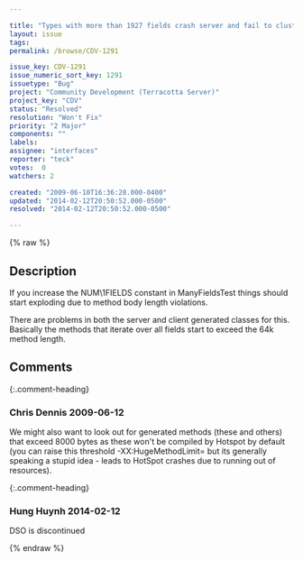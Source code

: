 ```yaml
---

title: "Types with more than 1927 fields crash server and fail to cluster"
layout: issue
tags: 
permalink: /browse/CDV-1291

issue_key: CDV-1291
issue_numeric_sort_key: 1291
issuetype: "Bug"
project: "Community Development (Terracotta Server)"
project_key: "CDV"
status: "Resolved"
resolution: "Won't Fix"
priority: "2 Major"
components: ""
labels: 
assignee: "interfaces"
reporter: "teck"
votes:  0
watchers: 2

created: "2009-06-10T16:36:28.000-0400"
updated: "2014-02-12T20:50:52.000-0500"
resolved: "2014-02-12T20:50:52.000-0500"

---
```




{% raw %}



## Description

<div markdown="1" class="description">

If you increase the NUM\1FIELDS constant in ManyFieldsTest things should start exploding due to method body length violations. 

There are problems in both the server and client generated classes for this. Basically the methods that iterate over all fields start to exceed the 64k method length. 




</div>

## Comments


{:.comment-heading}
### **Chris Dennis** <span class="date">2009-06-12</span>

<div markdown="1" class="comment">

We might also want to look out for generated methods (these and others) that exceed 8000 bytes as these won't be compiled by Hotspot by default (you can raise this threshold -XX:HugeMethodLimit=<xxx> but its generally speaking a stupid idea - leads to HotSpot crashes due to running out of resources).

</div>


{:.comment-heading}
### **Hung Huynh** <span class="date">2014-02-12</span>

<div markdown="1" class="comment">

DSO is discontinued

</div>



{% endraw %}
